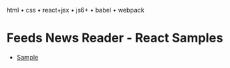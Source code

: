 html • css • react+jsx • js6+ • babel • webpack


# Feeds News Reader - React Samples

- [Sample](http://playhtml.github.io/feeds/react)

